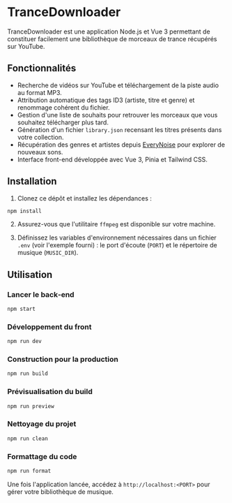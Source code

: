 # TranceDownloader

TranceDownloader est une application Node.js et Vue 3 permettant de constituer facilement une bibliothèque de morceaux de trance récupérés sur YouTube.

## Fonctionnalités

- Recherche de vidéos sur YouTube et téléchargement de la piste audio au format MP3.
- Attribution automatique des tags ID3 (artiste, titre et genre) et renommage cohérent du fichier.
- Gestion d'une liste de souhaits pour retrouver les morceaux que vous souhaitez télécharger plus tard.
- Génération d'un fichier `library.json` recensant les titres présents dans votre collection.
- Récupération des genres et artistes depuis [EveryNoise](https://everynoise.com/) pour explorer de nouveaux sons.
- Interface front-end développée avec Vue 3, Pinia et Tailwind CSS.

## Installation

1. Clonez ce dépôt et installez les dépendances :

```bash
npm install
```

2. Assurez-vous que l'utilitaire `ffmpeg` est disponible sur votre machine.

3. Définissez les variables d'environnement nécessaires dans un fichier `.env` (voir l'exemple fourni) : le port d'écoute (`PORT`) et le répertoire de musique (`MUSIC_DIR`).

## Utilisation

### Lancer le back‑end

```bash
npm start
```

### Développement du front

```bash
npm run dev
```

### Construction pour la production

```bash
npm run build
```

### Prévisualisation du build

```bash
npm run preview
```

### Nettoyage du projet

```bash
npm run clean
```

### Formattage du code

```bash
npm run format
```

Une fois l'application lancée, accédez à `http://localhost:<PORT>` pour gérer votre bibliothèque de musique.